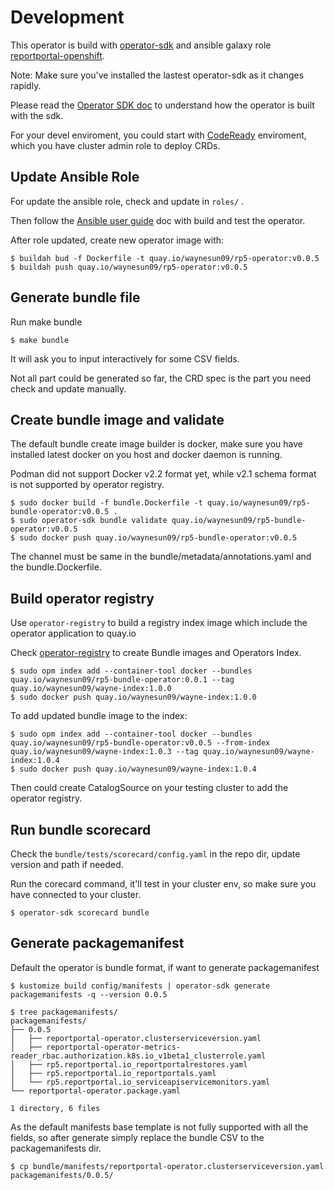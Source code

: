 # Development

This operator is build with [operator-sdk](https://github.com/operator-framework/operator-sdk "operator-sdk") and ansible galaxy role [reportportal-openshift](https://github.com/waynesun09/reportportal-openshift "reportportal-openshift").

Note: Make sure you've installed the lastest operator-sdk as it changes rapidly.

Please read the [Operator SDK doc](https://sdk.operatorframework.io/docs/) to understand how the operator is built with the sdk.

For your devel enviroment, you could start with [CodeReady](https://github.com/code-ready/crc "CodeReady Containers") enviroment, which you have cluster admin role to deploy CRDs.

## Update Ansible Role

For update the ansible role, check and update in `roles/` .

Then follow the [Ansible user guide](https://sdk.operatorframework.io/docs/ansible/ "Ansible User Guide for Operator SDK") doc with build and test the operator.

After role updated, create new operator image with:
```console
$ buildah bud -f Dockerfile -t quay.io/waynesun09/rp5-operator:v0.0.5
$ buildah push quay.io/waynesun09/rp5-operator:v0.0.5
```

## Generate bundle file


Run make bundle
```console
$ make bundle
```
It will ask you to input interactively for some CSV fields.

Not all part could be generated so far, the CRD spec is the part you need check and update manually.

## Create bundle image and validate

The default bundle create image builder is docker, make sure you have installed latest docker on you host and docker daemon is running.

Podman did not support Docker v2.2 format yet, while v2.1 schema format is not supported by operator registry.


```console
$ sudo docker build -f bundle.Dockerfile -t quay.io/waynesun09/rp5-bundle-operator:v0.0.5 .
$ sudo operator-sdk bundle validate quay.io/waynesun09/rp5-bundle-operator:v0.0.5
$ sudo docker push quay.io/waynesun09/rp5-bundle-operator:v0.0.5
```

The channel must be same in the bundle/metadata/annotations.yaml and the bundle.Dockerfile.

## Build operator registry

Use `operator-registry` to build a registry index image which include the operator application to quay.io

Check [operator-registry](https://github.com/operator-framework/operator-registry) to create Bundle images and Operators Index.

```console
$ sudo opm index add --container-tool docker --bundles quay.io/waynesun09/rp5-bundle-operator:0.0.1 --tag quay.io/waynesun09/wayne-index:1.0.0
$ sudo docker push quay.io/waynesun09/wayne-index:1.0.0
```

To add updated bundle image to the index:

```console
$ sudo opm index add --container-tool docker --bundles quay.io/waynesun09/rp5-bundle-operator:v0.0.5 --from-index quay.io/waynesun09/wayne-index:1.0.3 --tag quay.io/waynesun09/wayne-index:1.0.4
$ sudo docker push quay.io/waynesun09/wayne-index:1.0.4
```

Then could create CatalogSource on your testing cluster to add the operator registry.

## Run bundle scorecard

Check the `bundle/tests/scorecard/config.yaml` in the repo dir, update version and path if needed.

Run the corecard command, it'll test in your cluster env, so make sure you have connected to your cluster.
```console
$ operator-sdk scorecard bundle
```

## Generate packagemanifest

Default the operator is bundle format, if want to generate packagemanifest
```console
$ kustomize build config/manifests | operator-sdk generate packagemanifests -q --version 0.0.5

$ tree packagemanifests/
packagemanifests/
├── 0.0.5
│   ├── reportportal-operator.clusterserviceversion.yaml
│   ├── reportportal-operator-metrics-reader_rbac.authorization.k8s.io_v1beta1_clusterrole.yaml
│   ├── rp5.reportportal.io_reportportalrestores.yaml
│   ├── rp5.reportportal.io_reportportals.yaml
│   └── rp5.reportportal.io_serviceapiservicemonitors.yaml
└── reportportal-operator.package.yaml

1 directory, 6 files
```

As the default manifests base template is not fully supported with all the fields, so after generate simply replace the bundle CSV to the packagemanifests dir.
```console
$ cp bundle/manifests/reportportal-operator.clusterserviceversion.yaml packagemanifests/0.0.5/
```
